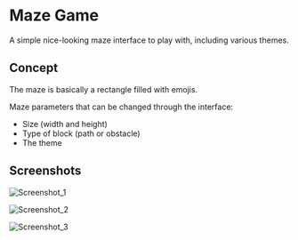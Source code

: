 # Maze Game

A simple nice-looking maze interface to play with, including various themes.

## Concept

The maze is basically a rectangle filled with emojis.

Maze parameters that can be changed through the interface:

* Size (width and height)
* Type of block (path or obstacle)
* The theme

## Screenshots

![Screenshot_1](https://github.com/helgoyat/maze-game/blob/master/screenshots/capture1.png)

![Screenshot_2](https://github.com/helgoyat/maze-game/blob/master/screenshots/capture2.png)

![Screenshot_3](https://github.com/helgoyat/maze-game/blob/master/screenshots/capture3.png)
